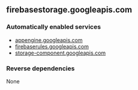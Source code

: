 ## firebasestorage.googleapis.com

### Automatically enabled services

* [appengine.googleapis.com](../appengine.googleapis.com/)
* [firebaserules.googleapis.com](../firebaserules.googleapis.com/)
* [storage-component.googleapis.com](../storage-component.googleapis.com/)

### Reverse dependencies

None
